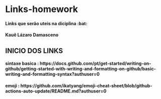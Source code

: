 # Links-homework
<h4>Links que serão uteis na diciplina :bat:</h4>
<h4>Kauê Lázaro Damasceno</h4>

<h2>INICIO DOS LINKS</h2>
<h4>sintaxe basica : https://docs.github.com/pt/get-started/writing-on-github/getting-started-with-writing-and-formatting-on-github/basic-writing-and-formatting-syntax?authuser=0</h4>
 <h4>emoji : https://github.com/ikatyang/emoji-cheat-sheet/blob/github-actions-auto-update/README.md?authuser=0</h4>

